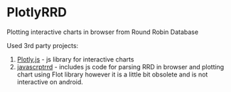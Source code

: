 # PlotlyRRD
Plotting interactive charts in browser from Round Robin Database

Used 3rd party projects:

1. [Plotly.js](https://plot.ly/javascript) - js library for interactive charts
2. [javascrptrrd](http://javascriptrrd.sourceforge.net/) - includes js code for parsing RRD in browser and plotting chart using Flot library however it is a little bit obsolete and is not interactive on android.
